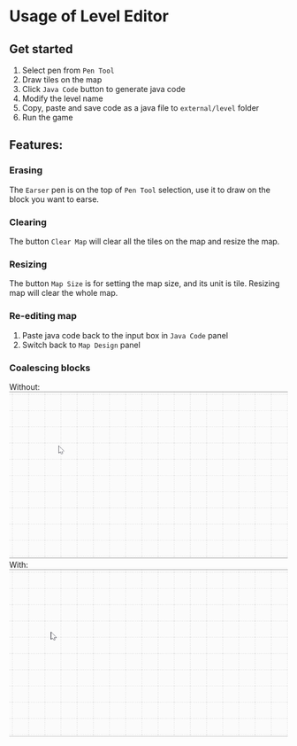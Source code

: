 # Usage of Level Editor

## Get started

1. Select pen from `Pen Tool`
2. Draw tiles on the map
3. Click `Java Code` button to generate java code
4. Modify the level name
5. Copy, paste and save code as a java file to `external/level` folder
6. Run the game


## Features:

### Erasing
The `Earser` pen is on the top of `Pen Tool` selection, use it to draw on the block you want to earse.

### Clearing
The button `Clear Map` will clear all the tiles on the map and resize the map.

### Resizing
The button `Map Size` is for setting the map size, and its unit is tile.
Resizing map will clear the whole map.

### Re-editing map
1. Paste java code back to the input box in `Java Code` panel
2. Switch back to `Map Design` panel

### Coalescing blocks
Without: 
![Without](without.gif)
With:
![With](with.gif)
